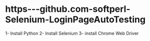 # https---github.com-softperl-Selenium-LoginPageAutoTesting

1- Install Python
2- Install Selenium
3- install Chrome Web Driver
